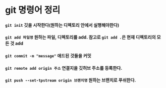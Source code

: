 # git 명령어 정리

#### `git init`  깃을 시작한다(원하는 디렉토리 안에서 실행해야한다)
#### `git add 파일명`  원하는 파일, 디렉토리를 add. 참고로 `git add .`은 현재 디렉토리의 모든 것 add  
#### `git commit -m "message"`  애드된 것들을 커밋
#### `git remote add origin 주소`   연결지을 깃허브 주소를 등록한다.
#### `git push --set-tpstream origin 브랜치명`  원하는 브랜치로 푸쉬한다.

